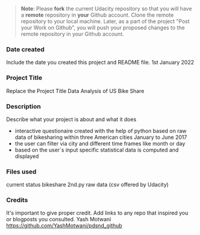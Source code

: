 >**Note**: Please **fork** the current Udacity repository so that you will have a **remote** repository in **your** Github account. Clone the remote repository to your local machine. Later, as a part of the project "Post your Work on Github", you will push your proposed changes to the remote repository in your Github account.

### Date created
Include the date you created this project and README file.
1st January 2022

### Project Title
Replace the Project Title
Data Analysis of US Bike Share

### Description
Describe what your project is about and what it does
- interactive questionaire created with the help of python based on raw data of bikesharing within three American cities January to June 2017
- the user can filter via city and different time frames like month or day    
- based on the user´s input specific statistical data is computed and displayed  

### Files used
current status bikeshare 2nd.py
raw data (csv offered by Udacity)

### Credits
It's important to give proper credit. Add links to any repo that inspired you or blogposts you consulted.
Yash Motwani
https://github.com/YashMotwani/pdsnd_github
